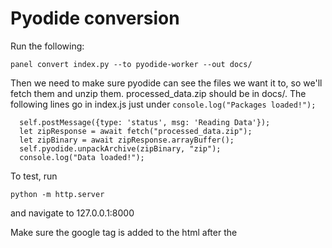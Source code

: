 # Pyodide conversion

Run the following:
```
panel convert index.py --to pyodide-worker --out docs/
```

Then we need to make sure pyodide can see the files we want it to, so we'll fetch them and unzip them.
processed_data.zip should be in docs/.
The following lines go in index.js just under `console.log("Packages loaded!");`

```
  self.postMessage({type: 'status', msg: 'Reading Data'});
  let zipResponse = await fetch("processed_data.zip");
  let zipBinary = await zipResponse.arrayBuffer();
  self.pyodide.unpackArchive(zipBinary, "zip");
  console.log("Data loaded!");
```

To test, run

```
python -m http.server
```

and navigate to 127.0.0.1:8000

Make sure the google tag is added to the html after the <head>